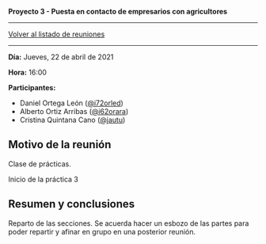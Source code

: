 __Proyecto 3 - Puesta en contacto de empresarios con agricultores__

---

[Volver al listado de reuniones](meeting.md)

---

**Día:** Jueves, 22 de abril de 2021

**Hora:** 16:00

**Participantes:**

* Daniel Ortega León ([@i72orled](https://github.com/i72orled))
* Alberto Ortiz Arribas ([@i62orara](https://github.com/i62orara))
* Cristina Quintana Cano ([@jautu](https://github.com/jautu))

## Motivo de la reunión

Clase de prácticas.

Inicio de la práctica 3

## Resumen y conclusiones

Reparto de las secciones.
Se acuerda hacer un esbozo de las partes para poder repartir y afinar en grupo en una posterior reunión.
